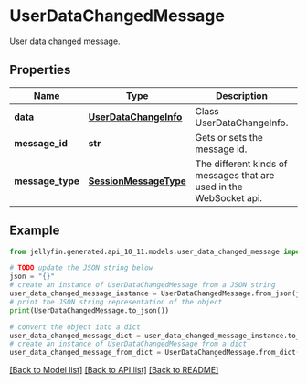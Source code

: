 # UserDataChangedMessage

User data changed message.

## Properties

Name | Type | Description | Notes
------------ | ------------- | ------------- | -------------
**data** | [**UserDataChangeInfo**](UserDataChangeInfo.md) | Class UserDataChangeInfo. | [optional] 
**message_id** | **str** | Gets or sets the message id. | [optional] 
**message_type** | [**SessionMessageType**](SessionMessageType.md) | The different kinds of messages that are used in the WebSocket api. | [optional] [readonly] [default to SessionMessageType.USERDATACHANGED]

## Example

```python
from jellyfin.generated.api_10_11.models.user_data_changed_message import UserDataChangedMessage

# TODO update the JSON string below
json = "{}"
# create an instance of UserDataChangedMessage from a JSON string
user_data_changed_message_instance = UserDataChangedMessage.from_json(json)
# print the JSON string representation of the object
print(UserDataChangedMessage.to_json())

# convert the object into a dict
user_data_changed_message_dict = user_data_changed_message_instance.to_dict()
# create an instance of UserDataChangedMessage from a dict
user_data_changed_message_from_dict = UserDataChangedMessage.from_dict(user_data_changed_message_dict)
```
[[Back to Model list]](../README.md#documentation-for-models) [[Back to API list]](../README.md#documentation-for-api-endpoints) [[Back to README]](../README.md)


